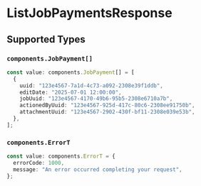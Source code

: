 # ListJobPaymentsResponse


## Supported Types

### `components.JobPayment[]`

```typescript
const value: components.JobPayment[] = [
  {
    uuid: "123e4567-7a1d-4c73-a092-2308e39f1ddb",
    editDate: "2025-07-01 12:00:00",
    jobUuid: "123e4567-4170-49b6-95b5-2308e6710a7b",
    actionedByUuid: "123e4567-925d-417c-80c6-2308ee91750b",
    attachmentUuid: "123e4567-2902-430f-bf11-2308e039e53b",
  },
];
```

### `components.ErrorT`

```typescript
const value: components.ErrorT = {
  errorCode: 1000,
  message: "An error occurred completing your request",
};
```

